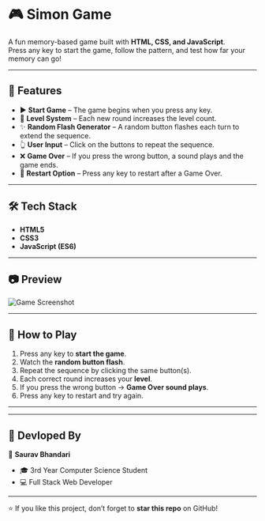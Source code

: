 # 🎮 Simon Game  

A fun memory-based game built with **HTML, CSS, and JavaScript**.  
Press any key to start the game, follow the pattern, and test how far your memory can go!  

---

## 🚀 Features  

- ▶️ **Start Game** – The game begins when you press any key.  
- 🔢 **Level System** – Each new round increases the level count.  
- ✨ **Random Flash Generator** – A random button flashes each turn to extend the sequence.  
- 👆 **User Input** – Click on the buttons to repeat the sequence.  
- ❌ **Game Over** – If you press the wrong button, a sound plays and the game ends.  
- 🔄 **Restart Option** – Press any key to restart after a Game Over.  

---

## 🛠️ Tech Stack  

- **HTML5**  
- **CSS3**  
- **JavaScript (ES6)**  

---

## 📷 Preview  

![Game Screenshot](./assets/SimonGameImage.png)  


---

## 🎯 How to Play  

1. Press any key to **start the game**.  
2. Watch the **random button flash**.  
3. Repeat the sequence by clicking the same button(s).  
4. Each correct round increases your **level**.  
5. If you press the wrong button → **Game Over sound plays**.  
6. Press any key to restart and try again.  

---

---

## 🙌 Devloped By 

👤 **Saurav Bhandari**  
- 🎓 3rd Year Computer Science Student  
- 💻 Full Stack Web Developer  

---

⭐ If you like this project, don’t forget to **star this repo** on GitHub!  
